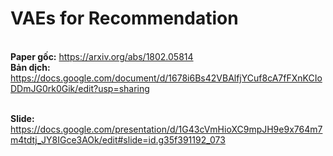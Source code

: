 # VAEs for Recommendation

<br>**Paper gốc:** https://arxiv.org/abs/1802.05814
<br>**Bản dịch:** https://docs.google.com/document/d/1678i6Bs42VBAlfjYCuf8cA7fFXnKCIoDDmJG0rk0Gik/edit?usp=sharing

<br>**Slide:** https://docs.google.com/presentation/d/1G43cVmHioXC9mpJH9e9x764m7m4tdtj_JY8IGce3AOk/edit#slide=id.g35f391192_073





